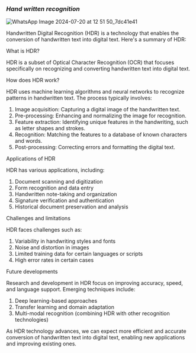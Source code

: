 ### *Hand written recognition*

![WhatsApp Image 2024-07-20 at 12 51 50_7dc41e41](https://github.com/user-attachments/assets/66ac2bc0-366d-4c00-b35b-0cf97555c1e5)

Handwritten Digital Recognition (HDR) is a technology that enables the conversion of handwritten text into digital text. Here's a summary of HDR:

What is HDR?

HDR is a subset of Optical Character Recognition (OCR) that focuses specifically on recognizing and converting handwritten text into digital text.

How does HDR work?

HDR uses machine learning algorithms and neural networks to recognize patterns in handwritten text. The process typically involves:

1. Image acquisition: Capturing a digital image of the handwritten text.
2. Pre-processing: Enhancing and normalizing the image for recognition.
3. Feature extraction: Identifying unique features in the handwriting, such as letter shapes and strokes.
4. Recognition: Matching the features to a database of known characters and words.
5. Post-processing: Correcting errors and formatting the digital text.

Applications of HDR

HDR has various applications, including:

1. Document scanning and digitization
2. Form recognition and data entry
3. Handwritten note-taking and organization
4. Signature verification and authentication
5. Historical document preservation and analysis

Challenges and limitations

HDR faces challenges such as:

1. Variability in handwriting styles and fonts
2. Noise and distortion in images
3. Limited training data for certain languages or scripts
4. High error rates in certain cases

Future developments

Research and development in HDR focus on improving accuracy, speed, and language support. Emerging techniques include:

1. Deep learning-based approaches
2. Transfer learning and domain adaptation
3. Multi-modal recognition (combining HDR with other recognition technologies)

As HDR technology advances, we can expect more efficient and accurate conversion of handwritten text into digital text, enabling new applications and improving existing ones.
